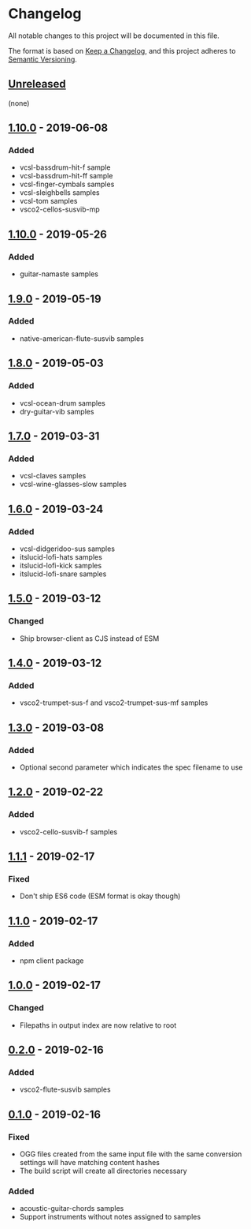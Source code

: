 # Changelog

All notable changes to this project will be documented in this file.

The format is based on [Keep a Changelog](https://keepachangelog.com/en/1.0.0/),
and this project adheres to [Semantic Versioning](https://semver.org/spec/v2.0.0.html).

## [Unreleased]

(none)

## [1.10.0] - 2019-06-08

### Added

- vcsl-bassdrum-hit-f sample
- vcsl-bassdrum-hit-ff sample
- vcsl-finger-cymbals samples
- vcsl-sleighbells samples
- vcsl-tom samples
- vsco2-cellos-susvib-mp

## [1.10.0] - 2019-05-26

### Added

- guitar-namaste samples

## [1.9.0] - 2019-05-19

### Added

- native-american-flute-susvib samples

## [1.8.0] - 2019-05-03

### Added

- vcsl-ocean-drum samples
- dry-guitar-vib samples

## [1.7.0] - 2019-03-31

### Added

- vcsl-claves samples
- vcsl-wine-glasses-slow samples

## [1.6.0] - 2019-03-24

### Added

- vcsl-didgeridoo-sus samples
- itslucid-lofi-hats samples
- itslucid-lofi-kick samples
- itslucid-lofi-snare samples

## [1.5.0] - 2019-03-12

### Changed

- Ship browser-client as CJS instead of ESM

## [1.4.0] - 2019-03-12

### Added

- vsco2-trumpet-sus-f and vsco2-trumpet-sus-mf samples

## [1.3.0] - 2019-03-08

### Added

- Optional second parameter which indicates the spec filename to use

## [1.2.0] - 2019-02-22

### Added

- vsco2-cello-susvib-f samples

## [1.1.1] - 2019-02-17

### Fixed

- Don't ship ES6 code (ESM format is okay though)

## [1.1.0] - 2019-02-17

### Added

- npm client package

## [1.0.0] - 2019-02-17

### Changed

- Filepaths in output index are now relative to root

## [0.2.0] - 2019-02-16

### Added

- vsco2-flute-susvib samples

## [0.1.0] - 2019-02-16

### Fixed

- OGG files created from the same input file with the same conversion settings will have matching content hashes
- The build script will create all directories necessary

### Added

- acoustic-guitar-chords samples
- Support instruments without notes assigned to samples

[unreleased]: https://github.com/generative-music/samples.generative.fm/compare/v1.10.0...HEAD
[1.10.0]: https://github.com/generative-music/samples.generative.fm/compare/v1.9.0...v1.10.0
[1.9.0]: https://github.com/generative-music/samples.generative.fm/compare/v1.8.0...v1.9.0
[1.8.0]: https://github.com/generative-music/samples.generative.fm/compare/v1.7.0...v1.8.0
[1.7.0]: https://github.com/generative-music/samples.generative.fm/compare/v1.6.0...v1.7.0
[1.6.0]: https://github.com/generative-music/samples.generative.fm/compare/v1.5.0...v1.6.0
[1.5.0]: https://github.com/generative-music/samples.generative.fm/compare/v1.4.0...v1.5.0
[1.4.0]: https://github.com/generative-music/samples.generative.fm/compare/v1.3.0...v1.4.0
[1.3.0]: https://github.com/generative-music/samples.generative.fm/compare/v1.2.0...v1.3.0
[1.2.0]: https://github.com/generative-music/samples.generative.fm/compare/v1.1.1...v1.2.0
[1.1.1]: https://github.com/generative-music/samples.generative.fm/compare/v1.1.0...v1.1.1
[1.1.0]: https://github.com/generative-music/samples.generative.fm/compare/v1.0.0...v1.1.0
[1.0.0]: https://github.com/generative-music/samples.generative.fm/compare/v0.2.0...v1.0.0
[0.2.0]: https://github.com/generative-music/samples.generative.fm/compare/v0.1.0...v0.2.0
[0.1.0]: https://github.com/generative-music/samples.generative.fm/compare/v0.0.5...v0.1.0

